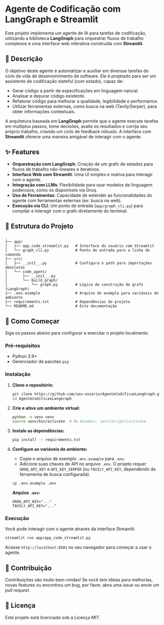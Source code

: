 # Agente de Codificação com LangGraph e Streamlit

Este projeto implementa um agente de IA para tarefas de codificação, utilizando a biblioteca **LangGraph** para orquestrar fluxos de trabalho complexos e uma interface web interativa construída com **Streamlit**.

## 📝 Descrição

O objetivo deste agente é automatizar e auxiliar em diversas tarefas do ciclo de vida de desenvolvimento de software. Ele é projetado para ser um assistente de codificação stateful (com estado), capaz de:

-   Gerar código a partir de especificações em linguagem natural.
-   Analisar e depurar código existente.
-   Refatorar código para melhorar a qualidade, legibilidade e performance.
-   Utilizar ferramentas externas, como busca na web (Tavily/Serper), para obter informações contextuais.

A arquitetura baseada em **LangGraph** permite que o agente execute tarefas em múltiplos passos, tome decisões, avalie os resultados e corrija seu próprio trabalho, criando um ciclo de feedback robusto. A interface com **Streamlit** oferece uma maneira amigável de interagir com o agente.

## ✨ Features

-   **Orquestração com LangGraph**: Criação de um grafo de estados para fluxos de trabalho não-lineares e iterativos.
-   **Interface Web com Streamlit**: Uma UI simples e reativa para interagir com o agente.
-   **Integração com LLMs**: Flexibilidade para usar modelos de linguagem poderosos, como os disponíveis via Groq.
-   **Uso de Ferramentas**: Capacidade de estender as funcionalidades do agente com ferramentas externas (ex: busca na web).
-   **Execução via CLI**: Um ponto de entrada (`app/graph_cli.py`) para compilar e interagir com o grafo diretamente do terminal.

## 📂 Estrutura do Projeto

```
.
├── app/
│   ├── app_code_streamlit.py   # Interface do usuário com Streamlit
│   └── graph_cli.py            # Ponto de entrada para a linha de comando
├── src/
│   ├── __init__.py             # Configura o path para importações absolutas
│   └── code_agent/
│       ├── __init__.py
│       └── build_graph/
│           └── graph.py        # Lógica de construção do grafo (LangGraph)
├── .env.example                # Arquivo de exemplo para variáveis de ambiente
├── requirements.txt            # Dependências do projeto
└── README.md                   # Esta documentação
```

## 🚀 Como Começar

Siga os passos abaixo para configurar e executar o projeto localmente.

### Pré-requisitos

-   Python 3.9+
-   Gerenciador de pacotes `pip`

### Instalação

1.  **Clone o repositório:**
    ```bash
    git clone https://github.com/seu-usuario/AgenteCodificaoLangGraph.git
    cd AgenteCodificaoLangGraph
    ```

2.  **Crie e ative um ambiente virtual:**
    ```bash
    python -m venv venv
    source venv/bin/activate  # No Windows: venv\Scripts\activate
    ```

3.  **Instale as dependências:**
    ```bash
    pip install -r requirements.txt
    ```

4.  **Configure as variáveis de ambiente:**
    -   Copie o arquivo de exemplo `.env.example` para `.env`.
    -   Adicione suas chaves de API no arquivo `.env`. O projeto requer `GROQ_API_KEY` e `API_KEY_SERPER` (ou `TAVILY_API_KEY`, dependendo da ferramenta de busca configurada).
    ```bash
    cp .env.example .env
    ```
    **Arquivo `.env`:**
    ```
    GROQ_API_KEY="..."
    TAVILY_API_KEY="..."
    ```

### Execução

Você pode interagir com o agente através da interface Streamlit.

```bash
streamlit run app/app_code_streamlit.py
```

Acesse `http://localhost:8501` no seu navegador para começar a usar o agente.

## 🤝 Contribuição

Contribuições são muito bem-vindas! Se você tem ideias para melhorias, novas features ou encontrou um bug, por favor, abra uma *issue* ou envie um *pull request*.

## 📄 Licença

Este projeto está licenciado sob a Licença MIT.